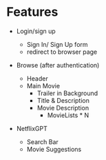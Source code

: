  # Features
 - Login/sign up
    - Sign In/ Sign Up form
    - redirect to browser page

 - Browse (after authentication)
    - Header
    - Main Movie
        - Trailer in Background
        - Title & Description
        - Movie Description
            - MovieLists * N

 - NetflixGPT
    - Search Bar
    - Movie Suggestions